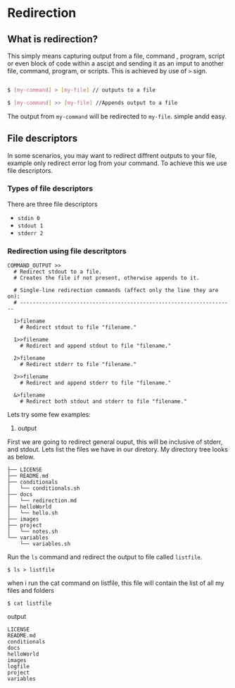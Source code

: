 # Redirection

## What is redirection?

This simply means capturing output from a file, command , program, script or even block of code within a ascipt and sending it as an imput to another file, command, program, or scripts. This is achieved by use of `>` sign.

```bash

$ [my-command] > [my-file] // outputs to a file

$ [my-command] >> [my-file] //Appends output to a file

```

The output from `my-command` will be redirected to `my-file`. simple andd easy.

## File descriptors

In some scenarios, you may want to redirect diffrent outputs to your file, example only redirect error log from your command. To achieve this we use file descriptors.

### Types of file descriptors

There are three file descriptors

- `stdin 0`
- `stdout 1`
- `stderr 2`

### Redirection using file descritptors
```
COMMAND_OUTPUT >>
  # Redirect stdout to a file.
  # Creates the file if not present, otherwise appends to it.

  # Single-line redirection commands (affect only the line they are on):
  # --------------------------------------------------------------------

  1>filename
    # Redirect stdout to file "filename."

  1>>filename
    # Redirect and append stdout to file "filename."

  2>filename
    # Redirect stderr to file "filename."

  2>>filename
    # Redirect and append stderr to file "filename."

  &>filename
    # Redirect both stdout and stderr to file "filename."
```

Lets try some few examples:

1. output

First we are going to redirect general ouput, this will be inclusive of stderr, and stdout. Lets list the files we have in our diretory. My directory tree looks as below.
```
├── LICENSE
├── README.md
├── conditionals
│   └── conditionals.sh
├── docs
│   └── redirection.md
├── helloWorld
│   └── hello.sh
├── images
├── project
│   └── notes.sh
└── variables
    └── variables.sh
```

Run the `ls` command and redirect the output to file called `listfile`.

```
$ ls > listfile

```

when i run the cat command on listfile, this file will contain the list of all my files and folders

```
$ cat listfile

```

output

```
LICENSE
README.md
conditionals
docs
helloWorld
images
logfile
project
variables
```






